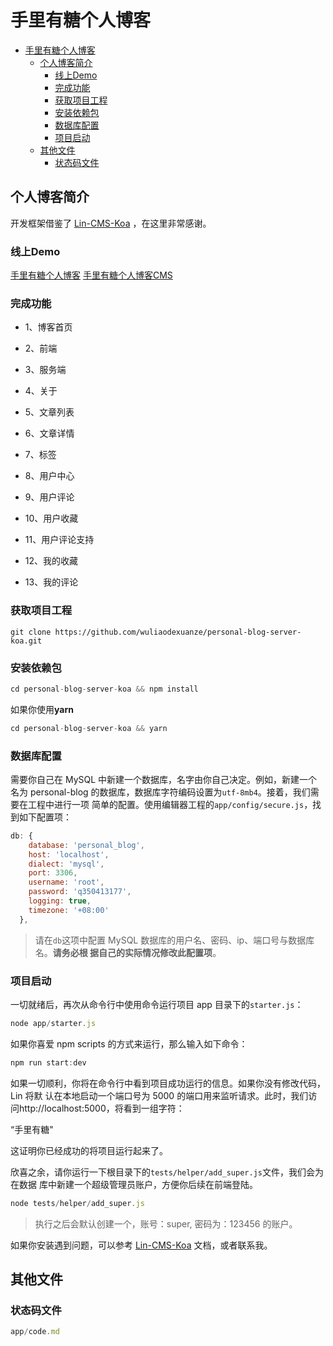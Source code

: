 手里有糖个人博客
=================

* [手里有糖个人博客](#%E6%89%8B%E9%87%8C%E6%9C%89%E7%B3%96%E4%B8%AA%E4%BA%BA%E5%8D%9A%E5%AE%A2)
  * [个人博客简介](#%E4%B8%AA%E4%BA%BA%E5%8D%9A%E5%AE%A2%E7%AE%80%E4%BB%8B)
    * [线上Demo](#%E7%BA%BF%E4%B8%8Ademo)
    * [完成功能](#%E5%AE%8C%E6%88%90%E5%8A%9F%E8%83%BD)
    * [获取项目工程](#%E8%8E%B7%E5%8F%96%E9%A1%B9%E7%9B%AE%E5%B7%A5%E7%A8%8B)
    * [安装依赖包](#%E5%AE%89%E8%A3%85%E4%BE%9D%E8%B5%96%E5%8C%85)
    * [数据库配置](#%E6%95%B0%E6%8D%AE%E5%BA%93%E9%85%8D%E7%BD%AE)
    * [项目启动](#%E9%A1%B9%E7%9B%AE%E5%90%AF%E5%8A%A8)
  * [其他文件](#%E5%85%B6%E4%BB%96%E6%96%87%E4%BB%B6)
    * [状态码文件](#%E7%8A%B6%E6%80%81%E7%A0%81%E6%96%87%E4%BB%B6)



## 个人博客简介

开发框架借鉴了 [Lin-CMS-Koa](https://github.com/TaleLin/lin-cms-koa) ，在这里非常感谢。

### 线上Demo

[手里有糖个人博客](http://wayne.whgjh.top)
[手里有糖个人博客CMS](http://sugar.whgjh.top)

### 完成功能

- 1、博客首页

- 2、前端

- 3、服务端
- 4、关于
- 5、文章列表
- 6、文章详情
- 7、标签
- 8、用户中心
- 9、用户评论
- 10、用户收藏
- 11、用户评论支持
- 12、我的收藏
- 13、我的评论

### 获取项目工程

``` shell
git clone https://github.com/wuliaodexuanze/personal-blog-server-koa.git
```

### 安装依赖包

``` javascript
cd personal-blog-server-koa && npm install
```

如果你使用**yarn**

``` javascript
cd personal-blog-server-koa && yarn
```

### 数据库配置

需要你自己在 MySQL 中新建一个数据库，名字由你自己决定。例如，新建一个名为 personal-blog 的数据库，数据库字符编码设置为`utf-8mb4`。接着，我们需要在工程中进行一项 简单的配置。使用编辑器工程的`app/config/secure.js`，找到如下配置项：

``` javascript
db: {
    database: 'personal_blog',
    host: 'localhost',
    dialect: 'mysql',
    port: 3306,
    username: 'root',
    password: 'q350413177',
    logging: true,
    timezone: '+08:00'
  },
```

> 请在`db`这项中配置 MySQL 数据库的用户名、密码、ip、端口号与数据库名。**请务必根 据自己的实际情况修改此配置项**。

### 项目启动

一切就绪后，再次从命令行中使用命令运行项目 app 目录下的`starter.js`：

``` javascript
node app/starter.js
```

如果你喜爱 npm scripts 的方式来运行，那么输入如下命令：

``` javascript
npm run start:dev
```

如果一切顺利，你将在命令行中看到项目成功运行的信息。如果你没有修改代码，Lin 将默 认在本地启动一个端口号为 5000 的端口用来监听请求。此时，我们访 问http://localhost:5000，将看到一组字符：



“手里有糖"



这证明你已经成功的将项目运行起来了。



欣喜之余，请你运行一下根目录下的`tests/helper/add_super.js`文件，我们会为在数据 库中新建一个超级管理员账户，方便你后续在前端登陆。

``` javascript
node tests/helper/add_super.js
```

> 执行之后会默认创建一个，账号：super, 密码为：123456 的账户。

如果你安装遇到问题，可以参考 [Lin-CMS-Koa](http://doc.cms.7yue.pro/lin/start/) 文档，或者联系我。

## 其他文件

### 状态码文件

``` javascript
app/code.md
```

